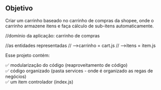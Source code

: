 ## Objetivo

Criar um carrinho baseado no carrinho de compras da shopee, onde o carrinho armazene itens e faça cálculo de sub-itens automaticamente.

//domínio da aplicação: carrinho de compras

//as entidades representadas
// -->carrinho = cart.js
// -->itens = item.js

Esse projeto contém:

✅ modularização do código (reaproveitamento de código)<br>
✅ código organizado (pasta services - onde é organizado as regas de negócios)<br>
✅ um item controlador (index.js)